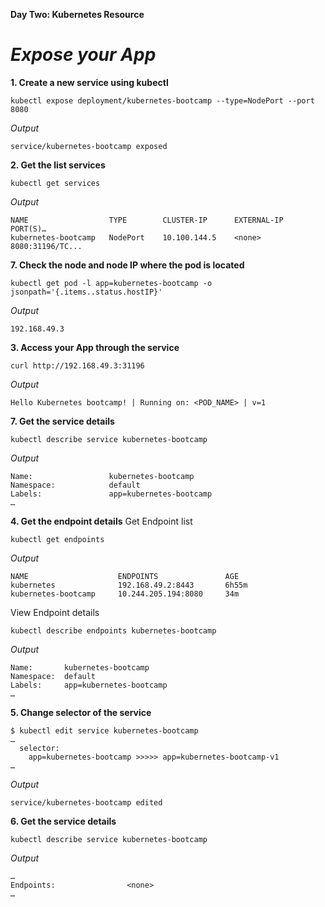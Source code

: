 **Day Two: Kubernetes Resource**
# *Expose your App*

**1. Create a new service using kubectl**
```
kubectl expose deployment/kubernetes-bootcamp --type=NodePort --port 8080
```
*Output*
```   
service/kubernetes-bootcamp exposed
```
**2. Get the list services**
```
kubectl get services
```
*Output*
```   
NAME                  TYPE        CLUSTER-IP      EXTERNAL-IP     PORT(S)…
kubernetes-bootcamp   NodePort    10.100.144.5    <none>          8080:31196/TC...
```
**7. Check the node and node IP where the pod is located**
```
kubectl get pod -l app=kubernetes-bootcamp -o jsonpath='{.items..status.hostIP}'
```
*Output*
```   
192.168.49.3
```
**3. Access your App through the service**
```   
curl http://192.168.49.3:31196
```
*Output*
```   
Hello Kubernetes bootcamp! | Running on: <POD_NAME> | v=1
```
**7. Get the service details**
```
kubectl describe service kubernetes-bootcamp
```
*Output*
```   
Name:                 kubernetes-bootcamp
Namespace:            default
Labels:               app=kubernetes-bootcamp
…
```
**4. Get the endpoint details**
Get Endpoint list
```
kubectl get endpoints
```
*Output*
```   
NAME                    ENDPOINTS               AGE
kubernetes              192.168.49.2:8443       6h55m
kubernetes-bootcamp     10.244.205.194:8080     34m
```
View Endpoint details
```
kubectl describe endpoints kubernetes-bootcamp
```
*Output*
```   
Name:       kubernetes-bootcamp
Namespace:  default
Labels:     app=kubernetes-bootcamp
…
```
**5. Change selector of the service**
```
$ kubectl edit service kubernetes-bootcamp
…
  selector:
    app=kubernetes-bootcamp >>>>> app=kubernetes-bootcamp-v1
…
```
*Output*
```   
service/kubernetes-bootcamp edited
```
**6. Get the service details**
```
kubectl describe service kubernetes-bootcamp
```
*Output*
```   
…
Endpoints:                <none>
…
```